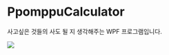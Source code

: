 # PpomppuCalculator
사고싶은 것들의 사도 될 지 생각해주는 WPF 프로그램입니다.



<img src="https://i.imgur.com/6Bx5Kpc.gif"></img>
